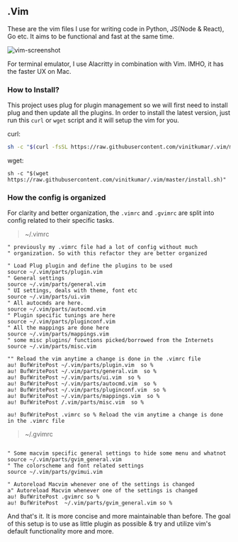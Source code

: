 ## .Vim

These are the vim files I use for writing code in Python, JS(Node & React), Go etc.
It aims to be functional and fast at the same time.

![vim-screenshot](https://cldup.com/POl0j5WzkD-3000x3000.png)

For terminal emulator, I use Alacritty in combination with Vim. IMHO, it has the faster UX on Mac.

### How to Install?

This project uses plug for plugin management so we will first need to install plug
and then update all the plugins. In order to install the latest version, just run this `curl` or `wget`
script and it will setup the vim for you.

curl:

```sh
sh -c "$(curl -fsSL https://raw.githubusercontent.com/vinitkumar/.vim/master/install.sh)"
```

wget:

```
sh -c "$(wget https://raw.githubusercontent.com/vinitkumar/.vim/master/install.sh)"
```

### How the config is organized

For clarity and better organization, the `.vimrc` and `.gvimrc` are split into config
related to their specific tasks.

> ~/.vimrc

```vim
" previously my .vimrc file had a lot of config without much
" organization. So with this refactor they are better organized

" Load Plug plugin and define the plugins to be used
source ~/.vim/parts/plugin.vim
" General settings
source ~/.vim/parts/general.vim
" UI settings, deals with theme, font etc
source ~/.vim/parts/ui.vim
" All autocmds are here.
source ~/.vim/parts/autocmd.vim
" Plugin specific tunings are here
source ~/.vim/parts/pluginconf.vim
" All the mappings are done here
source ~/.vim/parts/mappings.vim
" some misc plugins/ functions picked/borrowed from the Internets
source ~/.vim/parts/misc.vim

"" Reload the vim anytime a change is done in the .vimrc file
au! BufWritePost ~/.vim/parts/plugin.vim  so %
au! BufWritePost ~/.vim/parts/general.vim  so %
au! BufWritePost ~/.vim/parts/ui.vim  so %
au! BufWritePost ~/.vim/parts/autocmd.vim  so %
au! BufWritePost ~/.vim/parts/pluginconf.vim  so %
au! BufWritePost ~/.vim/parts/mappings.vim  so %
au! BufWritePost /.vim/parts/misc.vim  so %

au! BufWritePost .vimrc so % Reload the vim anytime a change is done in the .vimrc file
```

> ~/.gvimrc

```vim

" Some macvim specific general settings to hide some menu and whatnot
source ~/.vim/parts/gvim_general.vim
" The colorscheme and font related settings
source ~/.vim/parts/gvimui.vim

" Autoreload Macvim whenever one of the settings is changed
a" Autoreload Macvim whenever one of the settings is changed
au! BufWritePost .gvimrc so %
au! BufWritePost  ~/.vim/parts/gvim_general.vim so %
```

And that's it. It is more concise and more maintainable than before. The goal of this setup
is to use as little plugin as possible & try and utilize vim's default functionality more and more.
